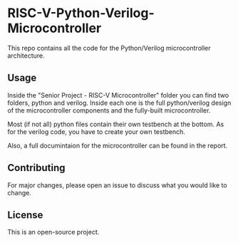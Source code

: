 # RISC-V-Python-Verilog-Microcontroller

This repo contains all the code for the Python/Verilog microcontroller architecture.

## Usage

Inside the "Senior Project - RISC-V Microcontroller" folder you can find two folders, python and verilog. Inside each one is the full python/verilog design of the microcontroller components and the fully-built microcontroller.

Most (if not all) python files contain their own testbench at the bottom. As for the verilog code, you have to create your own testbench.

Also, a full documintaion for the microcontroller can be found in the report.

## Contributing
For major changes, please open an issue to discuss what you would like to change.

## License
This is an open-source project.
